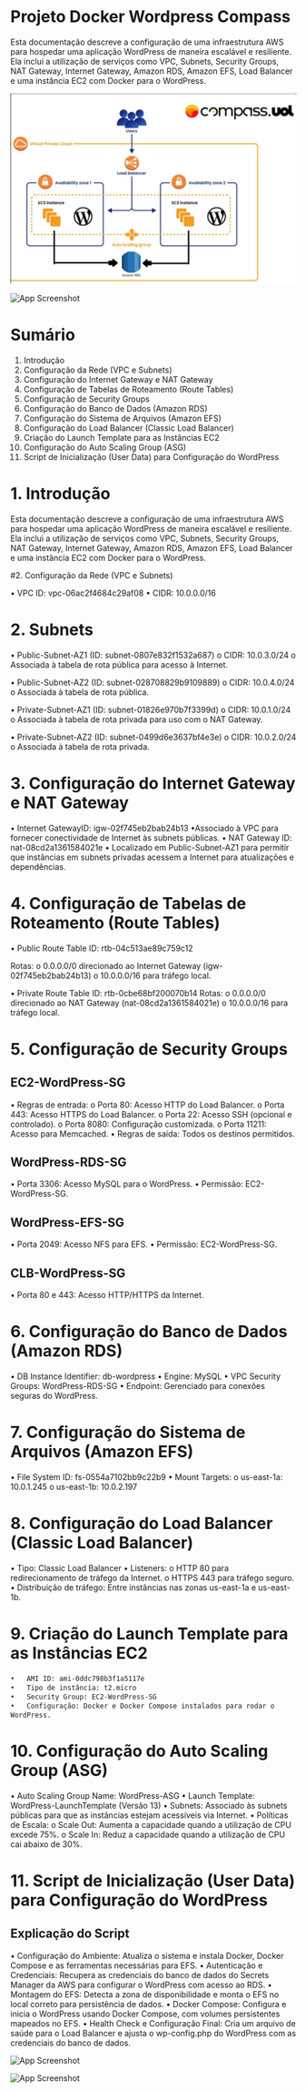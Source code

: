 
# Projeto Docker Wordpress Compass

Esta documentação descreve a configuração de uma infraestrutura AWS para hospedar uma aplicação WordPress de maneira escalável e resiliente. Ela inclui a utilização de serviços como VPC, Subnets, Security Groups, NAT Gateway, Internet Gateway, Amazon RDS, Amazon EFS, Load Balancer e uma instância EC2 com Docker para o WordPress.

![App Screenshot](imagem/imagem1.png)

![App Screenshot](https://via.placeholder.com/468x300?text=App+Screenshot+Here)


# Sumário
1.	Introdução
2.	Configuração da Rede (VPC e Subnets)
3.	Configuração do Internet Gateway e NAT Gateway
4.	Configuração de Tabelas de Roteamento (Route Tables)
5.	Configuração de Security Groups
6.	Configuração do Banco de Dados (Amazon RDS)
7.	Configuração do Sistema de Arquivos (Amazon EFS)
8.	Configuração do Load Balancer (Classic Load Balancer)
9.	Criação do Launch Template para as Instâncias EC2
10.	Configuração do Auto Scaling Group (ASG)
11.	Script de Inicialização (User Data) para Configuração do WordPress





# 1. Introdução
Esta documentação descreve a configuração de uma infraestrutura AWS para hospedar uma aplicação WordPress de maneira escalável e resiliente. Ela inclui a utilização de serviços como VPC, Subnets, Security Groups, NAT Gateway, Internet Gateway, Amazon RDS, Amazon EFS, Load Balancer e uma instância EC2 com Docker para o WordPress.

#2. Configuração da Rede (VPC e Subnets)

•	VPC ID: vpc-06ac2f4684c29af08
•	CIDR: 10.0.0.0/16

# 2. Subnets

•	Public-Subnet-AZ1 (ID: subnet-0807e832f1532a687)
  o	CIDR: 10.0.3.0/24
  o	Associada à tabela de rota pública para acesso à Internet.

•	Public-Subnet-AZ2 (ID: subnet-028708829b9109889)
  o	CIDR: 10.0.4.0/24
  o	Associada à tabela de rota pública.

•	Private-Subnet-AZ1 (ID: subnet-01826e970b7f3399d)
  o	CIDR: 10.0.1.0/24
  o	Associada à tabela de rota privada para uso com o NAT Gateway.

•	Private-Subnet-AZ2 (ID: subnet-0499d6e3637bf4e3e)
  o	CIDR: 10.0.2.0/24
  o	Associada à tabela de rota privada.

# 3. Configuração do Internet Gateway e NAT Gateway
  • Internet GatewayID: igw-02f745eb2bab24b13
  •Associado à VPC para fornecer conectividade de Internet às subnets públicas.
  • NAT Gateway	ID: nat-08cd2a1361584021e
  •	Localizado em Public-Subnet-AZ1 para permitir que instâncias em subnets privadas acessem a Internet para atualizações e dependências.
  
# 4. Configuração de Tabelas de Roteamento (Route Tables)

  • Public Route Table	ID: rtb-04c513ae89c759c12
  
  Rotas:
  o	0.0.0.0/0 direcionado ao Internet Gateway (igw-02f745eb2bab24b13)
  o	10.0.0.0/16 para tráfego local.

 • Private Route Table ID: rtb-0cbe68bf200070b14
  Rotas:
  o	0.0.0.0/0 direcionado ao NAT Gateway (nat-08cd2a1361584021e)
  o	10.0.0.0/16 para tráfego local.
  
# 5. Configuração de Security Groups

## EC2-WordPress-SG
•	Regras de entrada:
  o	Porta 80: Acesso HTTP do Load Balancer.
  o	Porta 443: Acesso HTTPS do Load Balancer.
  o	Porta 22: Acesso SSH (opcional e controlado).
  o	Porta 8080: Configuração customizada.
  o	Porta 11211: Acesso para Memcached.
  •	Regras de saída: Todos os destinos permitidos.
  
## WordPress-RDS-SG
  •	Porta 3306: Acesso MySQL para o WordPress.
  •	Permissão: EC2-WordPress-SG.
  
## WordPress-EFS-SG
  •	Porta 2049: Acesso NFS para EFS.
  •	Permissão: EC2-WordPress-SG.
  
## CLB-WordPress-SG
  •	Porta 80 e 443: Acesso HTTP/HTTPS da Internet.
  
# 6. Configuração do Banco de Dados (Amazon RDS)
  •	DB Instance Identifier: db-wordpress
  •	Engine: MySQL
  •	VPC Security Groups: WordPress-RDS-SG
  •	Endpoint: Gerenciado para conexões seguras do WordPress.

# 7. Configuração do Sistema de Arquivos (Amazon EFS)
  •	File System ID: fs-0554a7102bb9c22b9
•	Mount Targets:
  o	us-east-1a: 10.0.1.245
  o	us-east-1b: 10.0.2.197
  
# 8. Configuração do Load Balancer (Classic Load Balancer)
  •	Tipo: Classic Load Balancer
  •	Listeners:
    o	HTTP 80 para redirecionamento de tráfego da Internet.
    o	HTTPS 443 para tráfego seguro.
    •	Distribuição de tráfego: Entre instâncias nas zonas us-east-1a e us-east-1b.
    
# 9. Criação do Launch Template para as Instâncias EC2
    •	AMI ID: ami-0ddc798b3f1a5117e
    •	Tipo de instância: t2.micro
    •	Security Group: EC2-WordPress-SG
    •	Configuração: Docker e Docker Compose instalados para rodar o WordPress.
    
# 10. Configuração do Auto Scaling Group (ASG)
  •	Auto Scaling Group Name: WordPress-ASG
  •	Launch Template: WordPress-LaunchTemplate (Versão 13)
  •	Subnets: Associado às subnets públicas para que as instâncias estejam acessíveis via Internet.
  •	Políticas de Escala:
    o	Scale Out: Aumenta a capacidade quando a utilização de CPU excede 75%.
    o	Scale In: Reduz a capacidade quando a utilização de CPU cai abaixo de 30%.
    
# 11. Script de Inicialização (User Data) para Configuração do WordPress

## Explicação do Script

•	Configuração do Ambiente: Atualiza o sistema e instala Docker, Docker Compose e as ferramentas necessárias para EFS.
•	Autenticação e Credenciais: Recupera as credenciais do banco de dados do Secrets Manager da AWS para configurar o WordPress com acesso ao RDS.
•	Montagem do EFS: Detecta a zona de disponibilidade e monta o EFS no local correto para persistência de dados.
•	Docker Compose: Configura e inicia o WordPress usando Docker Compose, com volumes persistentes mapeados no EFS.
•	Health Check e Configuração Final: Cria um arquivo de saúde para o Load Balancer e ajusta o wp-config.php do WordPress com as credenciais do banco de dados.


![App Screenshot](https://via.placeholder.com/468x300?text=App+Screenshot+Here)

![App Screenshot](https://via.placeholder.com/468x300?text=App+Screenshot+Here)
